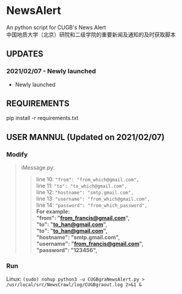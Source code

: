 # NewsAlert
An python script for CUGB's News Alert  
中国地质大学（北京）研院和二级学院的重要新闻及通知的及时获取脚本  

## UPDATES
### **2021/02/07 - Newly launched**  
- Newly launched  
## REQUIREMENTS
pip install -r requirements.txt
## USER MANNUL (Updated on 2021/02/07)
### Modify
>iMessage.py:  
>>  
>>line 10:  ```"from": "from_which@gmail.com",```  
>>line 11:  ```"to": "to_which@gmail.com",```  
>>line 12:  ```"hostname": "smtp.gmail.com",```  
>>line 13:  ```"username": "from_which@gmail.com",```  
>>line 14:  ```"password": "from_which_password",```  
>>**For example:  
>>"from": "from_francis@gmail.com",  
>>"to": "to_han@gmail.com",  
>>"to": "to_han@gmail.com",  
>>"hostname": "smtp.gmail.com",  
>>"username": "from_francis@gmail.com",  
>>"password": "123456",**  
>>  
### Run
Linux:  ```(sudo) nohup python3 -u CUGBgraNewsAlert.py > /usr/local/src/NewsCrawl/log/CUGBgraout.log 2>&1 &```  
